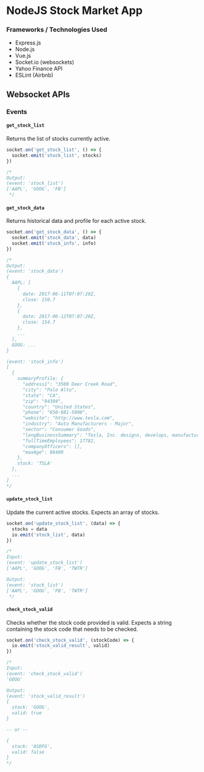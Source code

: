 # NodeJS Stock Market App

### Frameworks / Technologies Used
- Express.js
- Node.js
- Vue.js
- Socket.io (websockets)
- Yahoo Finance API
- ESLint (Airbnb)

## Websocket APIs

### Events


#### `get_stock_list`
Returns the list of stocks currently active.

```javascript
socket.on('get_stock_list', () => {
  socket.emit('stock_list', stocks)
})

/*
Output:
(event: 'stock_list')
['AAPL', 'GOOG', 'FB']
 */
```

#### `get_stock_data`
Returns historical data and profile for each active stock.

```javascript
socket.on('get_stock_data', () => {
  socket.emit('stock_data', data)
  socket.emit('stock_info', info)
})

/*
Output:
(event: 'stock_data')
{
  AAPL: [
    {
      date: 2017-06-11T07:07:20Z,
      close: 150.7
    },
    {
      date: 2017-06-12T07:07:20Z,
      close: 154.7
    },
    ...
  ],
  GOOG: ...
}

(event: 'stock_info')
[
  {
    summaryProfile: {
      "address1": "3500 Deer Creek Road",
      "city": "Palo Alto",
      "state": "CA",
      "zip": "94304",
      "country": "United States",
      "phone": "650-681-5000",
      "website": "http://www.tesla.com",
      "industry": "Auto Manufacturers - Major",
      "sector": "Consumer Goods",
      "longBusinessSummary": "Tesla, Inc. designs, develops, manufactures, and sells electric vehicles and energy storage products in the United States, China, Norway, and internationally. The company operates in two segments, Automotive, and Energy Generation and Storage. It primarily offers sedans and sport utility vehicles. The company also provides electric vehicle powertrain components and systems to other manufacturers; and services for electric vehicles through its 135 company-owned service centers and Service Plus locations, as well as through Tesla Ranger mobile technicians. It sells its products through a network of company-owned stores and galleries, as well as through Internet. In addition, the company offers energy storage products, such as rechargeable lithium-ion battery systems for use in homes, commercial facilities, and utility sites. Further, the company designs, manufactures, installs, maintains, leases, and sells solar energy systems to residential and commercial customers through a sales organization that include specialized internal call centers, outside sales force, a channel partner network, and a customer referral program, as well as through selected Tesla stores. Additionally, it sells renewable electricity generated by solar energy systems to customers. The company was formerly known as Tesla Motors, Inc. and changed its name to Tesla, Inc. in February 2017. Tesla, Inc. was founded in 2003 and is headquartered in Palo Alto, California.",
      "fullTimeEmployees": 17782,
      "companyOfficers": [],
      "maxAge": 86400
    },
    stock: 'TSLA'
  },
  ...
]
*/
```

#### `update_stock_list`
Update the current active stocks. Expects an array of stocks.

```javascript
socket.on('update_stock_list', (data) => {
  stocks = data
  io.emit('stock_list', data)
})

/*
Input:
(event: 'update_stock_list')
['AAPL', 'GOOG', 'FB', 'TWTR']

Output:
(event: 'stock_list')
['AAPL', 'GOOG', 'FB', 'TWTR']
 */
```

#### `check_stock_valid`
Checks whether the stock code provided is valid. Expects a string containing the stock code that needs to be checked.

```javascript
socket.on('check_stock_valid', (stockCode) => {
  io.emit('stock_valid_result', valid)
})

/*
Input:
(event: 'check_stock_valid')
'GOOG'

Output:
(event: 'stock_valid_result')
{
  stock: 'GOOG',
  valid: true
}

-- or --

{
  stock: 'ASDFG',
  valid: false
}
*/
```